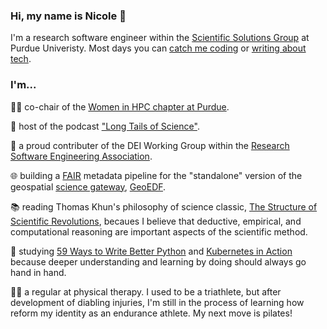 ### Hi, my name is Nicole :wave:

I'm a research software engineer within the [Scientific Solutions Group](https://communityhub.purdue.edu/groups/ssg/team) at Purdue Univeristy. Most days you can [catch me coding](https://nicole-brewer.com) or [writing about tech](https://project.nicole-brewer.com/catch-me-coding/).

### I'm...

:woman_technologist: co-chair of the [Women in HPC chapter at Purdue](https://www.rcac.purdue.edu/whpc/).

:microphone: host of the podcast ["Long Tails of Science"](https://www.breaker.audio/long-tales-of-science).

:purple_heart: a proud contributer of the DEI Working Group within the [Research Software Engineering Association](https://us-rse.org/).

:globe_with_meridians: building a [FAIR](https://www.rd-alliance.org/groups/fair-research-software-fair4rs-wg) metadata pipeline for the "standalone" version of the geospatial [science gateway](https://sciencegateways.org/), [GeoEDF](https://github.com/geoedf).

:books: reading Thomas Khun's philosophy of science classic, [The Structure of Scientific Revolutions](https://en.wikipedia.org/wiki/The_Structure_of_Scientific_Revolutions), becaues I believe that deductive, empirical, and computational reasoning are important aspects of the scientific method.

:snake: studying [59 Ways to Write Better Python](https://www.oreilly.com/library/view/effective-python-59/9780134034416/) and [Kubernetes in Action](https://www.oreilly.com/library/view/kubernetes-in-action/9781617293726/) because deeper understanding and learning by doing should always go hand in hand.

:woman_cartwheeling: a regular at physical therapy.  I used to be a triathlete, but after development of diabling injuries, I'm still in the process of learning how reform my identity as an endurance athlete. My next move is pilates!
